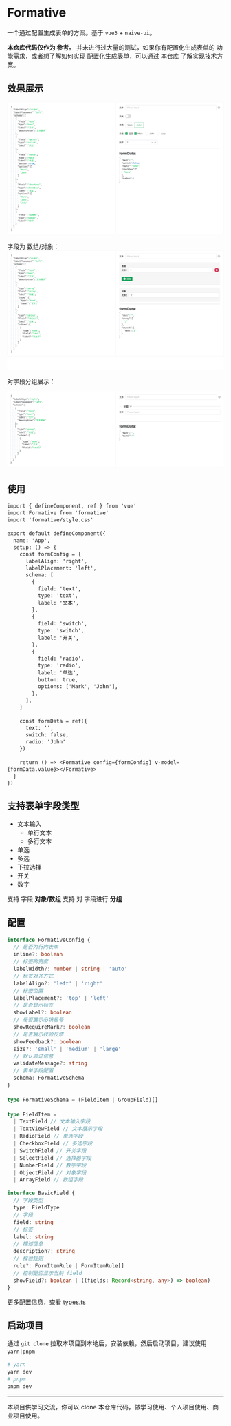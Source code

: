 # Formative

一个通过配置生成表单的方案。基于 `vue3` + `naive-ui`。

**本仓库代码仅作为 参考。** 并未进行过大量的测试，如果你有配置化生成表单的 功能需求，或者想了解如何实现 配置化生成表单，可以通过 本仓库 了解实现技术方案。

## 效果展示

![](./images/demo-1.png)

字段为 数组/对象：
![](./images/demo-2.png)

对字段分组展示：

![](./images/demo-3.png)


## 使用

``` tsx
import { defineComponent, ref } from 'vue'
import Formative from 'formative'
import 'formative/style.css'

export default defineComponent({
  name: 'App',
  setup: () => {
    const formConfig = {
      labelAlign: 'right',
      labelPlacement: 'left',
      schema: [
        {
          field: 'text',
          type: 'text',
          label: '文本',
        },
        {
          field: 'switch',
          type: 'switch',
          label: '开关',
        },
        {
          field: 'radio',
          type: 'radio',
          label: '单选',
          button: true,
          options: ['Mark', 'John'],
        },
      ],
    }

    const formData = ref({
      text: '',
      switch: false,
      radio: 'John'
    })

    return () => <Formative config={formConfig} v-model={formData.value}></Formative>
  }
})
```

## 支持表单字段类型

- 文本输入
  - 单行文本
  - 多行文本
- 单选
- 多选
- 下拉选择
- 开关
- 数字

支持 字段 **对象/数组**
支持 对 字段进行 **分组**

## 配置

``` ts
interface FormativeConfig {
  // 是否为行内表单
  inline?: boolean
  // 标签的宽度
  labelWidth?: number | string | 'auto'
  // 标签对齐方式
  labelAlign?: 'left' | 'right'
  // 标签位置
  labelPlacement?: 'top' | 'left'
  // 是否显示标签
  showLabel?: boolean
  // 是否展示必填星号
  showRequireMark?: boolean
  // 是否展示校验反馈
  showFeedback?: boolean
  size?: 'small' | 'medium' | 'large'
  // 默认验证信息
  validateMessage?: string
  // 表单字段配置
  schema: FormativeSchema
}

type FormativeSchema = (FieldItem | GroupField)[]

type FieldItem =
  | TextField // 文本输入字段
  | TextViewField // 文本展示字段
  | RadioField // 单选字段
  | CheckboxField // 多选字段
  | SwitchField // 开关字段
  | SelectField // 选择器字段
  | NumberField // 数字字段
  | ObjectField // 对象字段
  | ArrayField // 数组字段
```

``` ts
interface BasicField {
  // 字段类型
  type: FieldType
  // 字段
  field: string
  // 标签
  label: string
  // 描述信息
  description?: string
  // 校验规则
  rule?: FormItemRule | FormItemRule[]
  // 控制是否显示当前 field
  showField?: boolean | ((fields: Record<string, any>) => boolean)
}
```

更多配置信息，查看 [types.ts](./src/types.ts)

## 启动项目

通过 `git clone` 拉取本项目到本地后，安装依赖，然后启动项目，建议使用 `yarn|pnpm`
```sh
# yarn
yarn dev
# pnpm
pnpm dev
```


----

本项目供学习交流，你可以 clone 本仓库代码，做学习使用、个人项目使用、商业项目使用。
